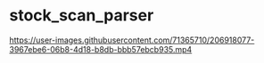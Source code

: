 # stock_scan_parser


https://user-images.githubusercontent.com/71365710/206918077-3967ebe6-06b8-4d18-b8db-bbb57ebcb935.mp4

